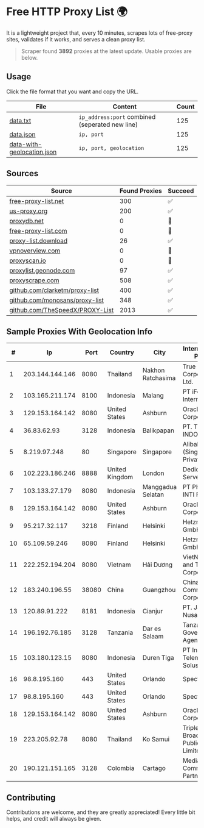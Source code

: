 
# Free HTTP Proxy List 🌍

It is a lightweight project that, every 10 minutes, scrapes lots of free-proxy sites, validates if it works, and serves a clean proxy list.


> Scraper found **3892** proxies at the latest update. Usable proxies are below.

## Usage

Click the file format that you want and copy the URL.


|File|Content|Count|
|----|-------|-----|
|[data.txt](https://raw.githubusercontent.com/themiralay/Proxy-List-World/master/data.txt)|`ip_address:port` combined (seperated new line)|125|
|[data.json](https://raw.githubusercontent.com/themiralay/Proxy-List-World/master/data.json)|`ip, port`|125|
|[data-with-geolocation.json](https://raw.githubusercontent.com/themiralay/Proxy-List-World/master/data-with-geolocation.json)|`ip, port, geolocation`|125|

## Sources

|Source|Found Proxies|Succeed|
|------|-------------|-------|
|[free-proxy-list.net](https://free-proxy-list.net)|300|✅|
|[us-proxy.org](https://www.us-proxy.org)|200|✅|
|[proxydb.net](http://proxydb.net)|0|🚫|
|[free-proxy-list.com](https://free-proxy-list.com/?page=&port=&type%5B%5D=http&type%5B%5D=https&up_time=0&search=Search)|0|🚫|
|[proxy-list.download](https://www.proxy-list.download/HTTP)|26|✅|
|[vpnoverview.com](https://vpnoverview.com/privacy/anonymous-browsing/free-proxy-servers)|0|🚫|
|[proxyscan.io](https://www.proxyscan.io)|0|🚫|
|[proxylist.geonode.com](https://proxylist.geonode.com/api/proxy-list?limit=300&page=1&sort_by=lastChecked&sort_type=desc&protocols=http,https)|97|✅|
|[proxyscrape.com](https://api.proxyscrape.com/v2/?request=displayproxies&protocol=http&timeout=10000&country=all&ssl=all&anonymity=all)|508|✅|
|[github.com/clarketm/proxy-list](https://raw.githubusercontent.com/clarketm/proxy-list/master/proxy-list-raw.txt)|400|✅|
|[github.com/monosans/proxy-list](https://raw.githubusercontent.com/monosans/proxy-list/main/proxies/http.txt)|348|✅|
|[github.com/TheSpeedX/PROXY-List](https://raw.githubusercontent.com/TheSpeedX/PROXY-List/master/http.txt)|2013|✅|


## Sample Proxies With Geolocation Info

|#|Ip|Port|Country|City|Internet Service Provider|
|-|--|----|-------|----|-------------------------|
|1|203.144.144.146|8080|Thailand|Nakhon Ratchasima|True Internet Corporation CO. Ltd.|
|2|103.165.211.174|8100|Indonesia|Malang|PT iForte Global Internet|
|3|129.153.164.142|8080|United States|Ashburn|Oracle Corporation|
|4|36.83.62.93|3128|Indonesia|Balikpapan|PT. TELKOM INDONESIA|
|5|8.219.97.248|80|Singapore|Singapore|Alibaba Cloud (Singapore) Private Limited|
|6|102.223.186.246|8888|United Kingdom|London|Dedicated Servers|
|7|103.133.27.179|8080|Indonesia|Manggadua Selatan|PT PHATRIA INTI PERSADA|
|8|129.153.164.142|8080|United States|Ashburn|Oracle Corporation|
|9|95.217.32.117|3218|Finland|Helsinki|Hetzner Online GmbH|
|10|65.109.59.246|8080|Finland|Helsinki|Hetzner Online GmbH|
|11|222.252.194.204|8080|Vietnam|Hải Dương|VietNam Post and Telecom Corporation|
|12|183.240.196.55|38080|China|Guangzhou|China Mobile Communications Corporation|
|13|120.89.91.222|8181|Indonesia|Cianjur|PT. Java Digital Nusantara|
|14|196.192.76.185|3128|Tanzania|Dar es Salaam|Tanzania e-Government Agency|
|15|103.180.123.15|8080|Indonesia|Duren Tiga|PT Indo Telemedia Solusi|
|16|98.8.195.160|443|United States|Orlando|Spectrum|
|17|98.8.195.160|443|United States|Orlando|Spectrum|
|18|129.153.164.142|8080|United States|Ashburn|Oracle Corporation|
|19|223.205.92.78|8080|Thailand|Ko Samui|Triple T Broadband Public Company Limited|
|20|190.121.151.165|3128|Colombia|Cartago|Media Commerce Partners S.A|



## Contributing

Contributions are welcome, and they are greatly appreciated! Every
little bit helps, and credit will always be given.

